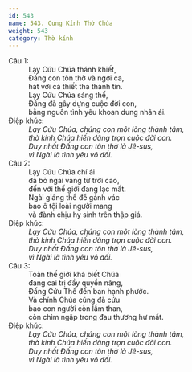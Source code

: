 ```yaml
---
id: 543
name: 543. Cung Kính Thờ Chúa
weight: 543
category: Thờ kính
---
```

<dl><dt>Câu 1:</dt><dd data-verse="1">Lạy Cứu Chúa thánh khiết, <br/>Đấng con tôn thờ và ngợi ca, <br/>hát với cả thiết tha thành tín. <br/>Lạy Cứu Chúa sáng thế, <br/>Đấng đã gây dựng cuộc đời con, <br/>bằng nguồn tình yêu khoan dung nhân ái. </dd><dt>Điệp khúc:</dt><dd data-chorus="1"><em>Lạy Cứu Chúa, chúng con một lòng thành tâm, <br/>thờ kính Chúa hiến dâng trọn cuộc đời con. <br/>Duy nhất Đấng con tôn thờ là Jê-sus, <br/>vì Ngài là tình yêu vô đối. </em></dd><dt>Câu 2:</dt><dd data-verse="2">Lạy Cứu Chúa chí ái <br/>đã bỏ ngai vàng từ trời cao, <br/>đến với thế giới đang lạc mất. <br/>Ngài giáng thế để gánh vác <br/>bao ô tội loài người mang <br/>và đành chịu hy sinh trên thập giá. </dd><dt>Điệp khúc:</dt><dd data-chorus="1"><em>Lạy Cứu Chúa, chúng con một lòng thành tâm, <br/>thờ kính Chúa hiến dâng trọn cuộc đời con. <br/>Duy nhất Đấng con tôn thờ là Jê-sus, <br/>vì Ngài là tình yêu vô đối. </em></dd><dt>Câu 3:</dt><dd data-verse="3">Toàn thế giới khá biết Chúa <br/>đang cai trị đầy quyền năng, <br/>Đấng Cứu Thế đến ban hạnh phước. <br/>Và chính Chúa cũng đã cứu <br/>bao con người còn lầm than, <br/>còn chìm ngập trong đau thương hư mất. </dd><dt>Điệp khúc:</dt><dd data-chorus="1"><em>Lạy Cứu Chúa, chúng con một lòng thành tâm, <br/>thờ kính Chúa hiến dâng trọn cuộc đời con. <br/>Duy nhất Đấng con tôn thờ là Jê-sus, <br/>vì Ngài là tình yêu vô đối. </em></dd></dl>
